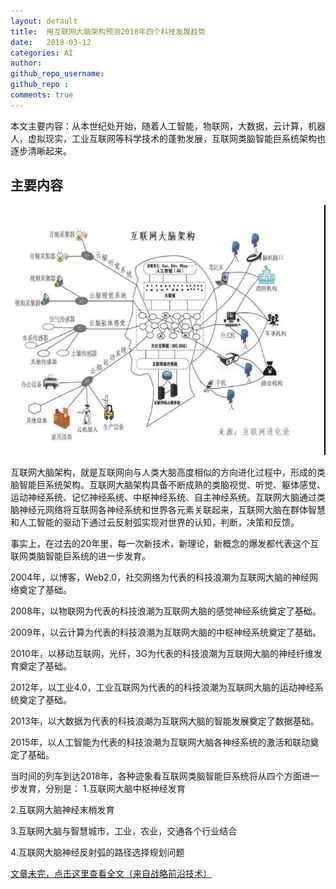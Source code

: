 ```yaml
---
layout: default
title:  用互联网大脑架构预测2018年四个科技发展趋势
date:   2018-03-12 
categories: AI
author: 
github_repo_username: 
github_repo : 
comments: true
---
```


本文主要内容：从本世纪处开始，随着人工智能，物联网，大数据，云计算，机器人，虚拟现实，工业互联网等科学技术的蓬勃发展，互联网类脑智能巨系统架构也逐步清晰起来。

<!-- more -->





## 主要内容

![images](/images/AI/2018-3-12-si.jpg)

互联网大脑架构，就是互联网向与人类大脑高度相似的方向进化过程中，形成的类脑智能巨系统架构。互联网大脑架构具备不断成熟的类脑视觉、听觉、躯体感觉、运动神经系统、记忆神经系统、中枢神经系统、自主神经系统。互联网大脑通过类脑神经元网络将互联网各神经系统和世界各元素关联起来，互联网大脑在群体智慧和人工智能的驱动下通过云反射弧实现对世界的认知，判断，决策和反馈。

事实上，在过去的20年里，每一次新技术，新理论，新概念的爆发都代表这个互联网类脑智能巨系统的进一步发育。

2004年，以博客，Web2.0，社交网络为代表的科技浪潮为互联网大脑的神经网络奠定了基础。

2008年，以物联网为代表的科技浪潮为互联网大脑的感觉神经系统奠定了基础。

2009年，以云计算为代表的科技浪潮为互联网大脑的中枢神经系统奠定了基础。

2010年，以移动互联网，光纤，3G为代表的科技浪潮为互联网大脑的神经纤维发育奠定了基础。

2012年，以工业4.0，工业互联网为代表的的科技浪潮为互联网大脑的运动神经系统奠定了基础。

2013年，以大数据为代表的科技浪潮为互联网大脑的智能发展奠定了数据基础。

2015年，以人工智能为代表的科技浪潮为互联网大脑各神经系统的激活和联动奠定了基础。

当时间的列车到达2018年，各种迹象看互联网类脑智能巨系统将从四个方面进一步发育，分别是：
1.互联网大脑中枢神经发育

2.互联网大脑神经末梢发育

3.互联网大脑与智慧城市，工业，农业，交通各个行业结合

4.互联网大脑神经反射弧的路径选择规划问题

[文章未完，点击这里查看全文（来自战略前沿技术）](http://mp.weixin.qq.com/s/23Il4x3AKRCZZoV95VuPNA)